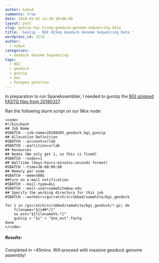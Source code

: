 ```yaml
---
author: kubu4
comments: true
date: 2018-04-05 14:20:18+00:00
layout: post
slug: gunzip-bgi-hiseq-geoduck-genome-sequencing-data
title: 'Gunzip - BGI HiSeq Geoduck Genome Sequencing Data '
wordpress_id: 3210
author:
  - kubu4
categories:
  - Geoduck Genome Sequencing
tags:
  - BGI
  - geoduck
  - gunzip
  - mox
  - Panopea generosa
---
```


In preparation to run SpareAssembler, I needed to gunzip the [BGI gzipped FASTQ files from 20180327](http://onsnetwork.org/kubu4/2018/03/27/fastqcmultiqc-bgi-geoduck-genome-sequencing-data/).

Ran the following slurm script on our Mox node:


    
    <code>
    #!/bin/bash
    ## Job Name
    #SBATCH --job-name=20180405_geoduck_bgi_gunzip
    ## Allocation Definition
    #SBATCH --account=srlab
    #SBATCH --partition=srlab
    ## Resources
    ## Nodes (We only get 1, so this is fixed)
    #SBATCH --nodes=1
    ## Walltime (days-hours:minutes:seconds format)
    #SBATCH --time=30-00:00:00
    ## Memory per node
    #SBATCH --mem=500G
    ##turn on e-mail notification
    #SBATCH --mail-type=ALL
    #SBATCH --mail-user=samwhite@uw.edu
    ## Specify the working directory for this job
    #SBATCH --workdir=/gscratch/scrubbed/samwhite/bgi_geoduck
    
    for i in /gscratch/scrubbed/samwhite/bgi_geoduck/*.gz; do
        filename="${i##*/}"
        no_ext="${filename%%.*}"
        gunzip < "$i" > "$no_ext".fastq
    done
    </code>





##### Results:



Completed in ~45mins. Will proceed with massive geoduck genome assembly!
